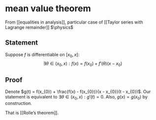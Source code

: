 # mean value theorem
From [[equalities in analysis]], particular case of [[Taylor series with Lagrange remainder]]
$\physics$
## Statement
Suppose $f$ is differentiable on $[x_0, x]$:
$$\exists \theta \in (x_{0}, x): f(x) = f(x_{0}) + f'(\theta)(x - x_{0})$$

## Proof
Denote $g(t) = f(x_{0}) + \frac{f(x) - f(x_{0})}{x - x_{0}}(t - x_{0})$. 
Our statement is equivalent to $\exists \theta \in (x_{0}, x): g'(t) = 0$. Also, $g(x) = g(x_{0})$ by construction.

That is [[Rolle’s theorem]].